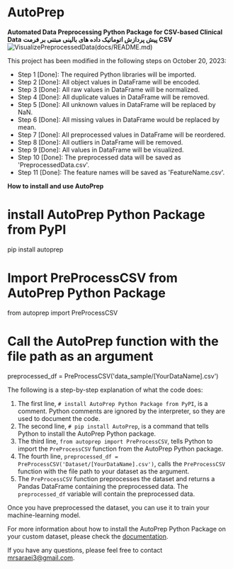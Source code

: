 # AutoPrep
**Automated Data Preprocessing Python Package for CSV-based Clinical Data**
**پیش پردازش اتوماتیک داده های بالینی مبتنی بر فرمت CSV**
![VisualizePreprocessedData](AutoPrep.jpg)(docs/README.md)

This project has been modified in the following steps on October 20, 2023:

* Step 1 [Done]: The required Python libraries will be imported.
* Step 2 [Done]: All object values in DataFrame will be encoded.
* Step 3 [Done]: All raw values in DataFrame will be normalized.
* Step 4 [Done]: All duplicate values in DataFrame will be removed.
* Step 5 [Done]: All unknown values in DataFrame will be replaced by NaN.
* Step 6 [Done]: All missing values in DataFrame would be replaced by mean.
* Step 7 [Done]: All preprocessed values in DataFrame will be reordered.
* Step 8 [Done]: All outliers in DataFrame will be removed.
* Step 9 [Done]: All values in DataFrame will be visualized.
* Step 10 [Done]: The preprocessed data will be saved as 'PreprocessedData.csv'.
* Step 11 [Done]: The feature names will be saved as 'FeatureName.csv'.

**How to install and use AutoPrep**

# install AutoPrep Python Package from PyPI
pip install autoprep

# Import PreProcessCSV from AutoPrep Python Package
from autoprep import PreProcessCSV

# Call the AutoPrep function with the file path as an argument
preprocessed_df = PreProcessCSV('data_sample/[YourDataName].csv')

The following is a step-by-step explanation of what the code does:

1. The first line, `# install AutoPrep Python Package from PyPI`, is a comment. Python comments are ignored by the interpreter, so they are used to document the code.
2. The second line, `# pip install AutoPrep`, is a command that tells Python to install the AutoPrep Python package.
3. The third line, `from autoprep import PreProcessCSV`, tells Python to import the `PreProcessCSV` function from the AutoPrep Python package.
4. The fourth line, `preprocessed_df = PreProcessCSV('Dataset/[YourDataName].csv')`, calls the `PreProcessCSV` function with the file path to your dataset as the argument.
5. The `PreProcessCSV` function preprocesses the dataset and returns a Pandas DataFrame containing the preprocessed data. The `preprocessed_df` variable will contain the preprocessed data.

Once you have preprocessed the dataset, you can use it to train your machine-learning model. 

For more information about how to install the AutoPrep Python Package on your custom dataset, please check the [documentation](docs/README.md).

If you have any questions, please feel free to contact mrsaraei3@gmail.com.
